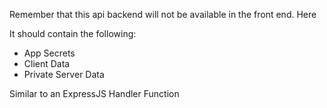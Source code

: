 Remember that this api backend will not be available in the front end. Here

It should contain the following: 
- App Secrets
- Client Data 
- Private Server Data

Similar to an ExpressJS Handler Function